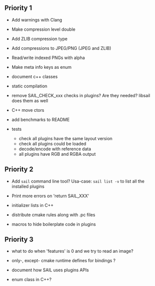 ## Priority 1

- Add warnings with Clang

- Make compression level double

- Add ZLIB compression type

- Add compressions to JPEG/PNG (JPEG and ZLIB)

- Read/write indexed PNGs with alpha

- Make meta info keys as enum

- document c++ classes

- static compilation

- remove SAIL_CHECK_xxx checks in plugins? Are they needed? libsail does them as well

- C++ move ctors

- add benchmarks to README

- tests
  - check all plugins have the same layout version
  - check all plugins could be loaded
  - decode/encode with reference data
  - all plugins have RGB and RGBA output

## Priority 2

- Add `sail` command line tool? Usa-case: `sail list -v` to list all the installed plugins

- Print more errors on 'return SAIL_XXX'

- initializer lists in C++

- distribute cmake rules along with .pc files

- macros to hide boilerplate code in plugins

## Priority 3

- what to do when 'features' is 0 and we try to read an image?

- only-, except- cmake runtime defines for bindings ?

- document how SAIL uses plugins APIs

- enum class in C++?
